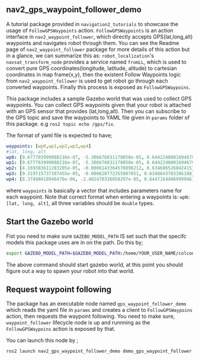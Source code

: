 ## nav2_gps_waypoint_follower_demo

A tutorial package provided in `navigation2_tutorials` to showcase the usage of `FollowGPSWaypoints` action. 
`FollowGPSWaypoints` is an action interface in `nav2_waypoint_follower`, which directly accepts GPS(lat,long,alt) waypoints and navigates robot through them. You can see the Readme page of `nav2_waypoint_follower` package for more details of this action but 
in a glance, we can summarize this as: 
`robot_localization`'s `navsat_transform_node` provides a service named `fromLL`, which is used to convert pure GPS coordinates(longitude, latitude, alitude)
to cartesian coordinates in map frame(x,y), then the existent Follow Waypoints logic from `nav2_waypoint_follower` is used to get robot go through each converted waypoints. Finally this process is exposed as `FollowGPSWaypoins`. 

This package includes a sample Gazebo world that was used to collect GPS waypoints. You can collect GPS waypoints given that your robot is attached with an GPS sensor that provides (lat,long,alt). Then you can subscribe to the GPS topic and save the waypoints to YAML file given in `params` folder of this package. 
e.g `ros2 topic echo /gps/fix`. 

The format of yaml file is expected to have; 

```yaml
waypoints: [wp0,wp1,wp2,wp3,wp4]
#lat, long, alt
wp0: [9.677703999088216e-07, -5.306676831178058e-05, 0.6442248001694679]
wp1: [9.677703999088216e-07, -5.306676831178058e-05, 0.6442248001694679]
wp2: [4.169383611283205e-05, -0.0006143364570898212, 0.6346865268424153]
wp3: [9.319715737387455e-05, -0.000620772355007051, 0.6348643703386188]
wp4: [8.37498018946476e-06, -2.402470336058297e-05, 0.6447164406999946]
```
where `waypoints` is basically a vector that includes parameters name for each waypoint. Note that correct format when entering a waypoints is:  `wpN:[lat, long, alt]`, all three variables should be `double` types. 

## Start the Gazebo world
Fist you need to make sure `GAZEBO_MODEL_PATH` IS set such that the specifc models this package uses are in on the path. Do this by; 

```bash
export GAZEBO_MODEL_PATH=$GAZEBO_MODEL_PATH:/home/YOUR_USER_NAME/colcon_ws_rolling/src/navigation2_tutorials/nav2_gps_waypoint_follower_demo/models
```
The above command should start gazebo world, at this point you should figure out a way to spawn your robot into that world.

## Request waypoint following

The package has an executable node named `gps_waypoint_follower_demo` which reads the yaml file in `params` and creates a client to `FollowGPSWaypoins` action, then requests the waypoint following. You need to make sure, `waypoint_follower` lifecycle node is up and runnning as the  `FollowGPSWaypoins` action is exposed by that. 

You can launch this node by ;

```bash
ros2 launch nav2_gps_waypoint_follower_demo demo_gps_waypoint_follower.launch.py
```
